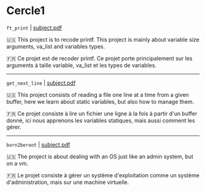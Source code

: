 # Cercle1

`ft_print`  |   [subject.pdf](https://cdn.intra.42.fr/pdf/pdf/59645/en.subject.pdf)

:us: This project is to recode printf. This project is mainly about variable size arguments, va_list and variables types.

:fr: Ce projet est de recoder printf. Ce projet porte principalement sur les arguments à taille variable, va_list et les types de variables.

- - -

`get_next_line` |   [subject.pdf](https://cdn.intra.42.fr/pdf/pdf/58203/en.subject.pdf)

:us: This project consists of reading a file one line at a time from a given buffer, here we learn about static variables, but also how to manage them.

:fr: Ce projet consiste à lire un fichier une ligne à la fois à partir d'un buffer donné, ici nous apprenons les variables statiques, mais aussi comment les gérer.

- - -

`born2beroot`   |   [subject.pdf](https://cdn.intra.42.fr/pdf/pdf/58215/en.subject.pdf)

:us: The project is about dealing with an OS just like an admin system, but on a vm.

:fr: Le projet consiste à gérer un système d'exploitation comme un système d'administration, mais sur une machine virtuelle.
